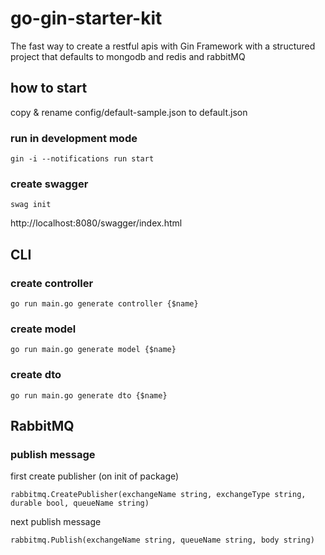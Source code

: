 # go-gin-starter-kit

The fast way to create a restful apis with Gin Framework with a structured project that defaults to mongodb and redis and rabbitMQ

## how to start

copy & rename config/default-sample.json to default.json

### run in development mode

```
gin -i --notifications run start
```

### create swagger

```
swag init
```

http://localhost:8080/swagger/index.html

## CLI

### create controller

```
go run main.go generate controller {$name}
```

### create model

```
go run main.go generate model {$name}
```

### create dto

```
go run main.go generate dto {$name}
```

## RabbitMQ

### publish message

first create publisher (on init of package)

```
rabbitmq.CreatePublisher(exchangeName string, exchangeType string, durable bool, queueName string)
```

next publish message

```
rabbitmq.Publish(exchangeName string, queueName string, body string)
```
